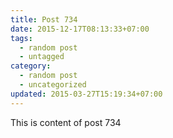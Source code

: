 ```yaml
---
title: Post 734
date: 2015-12-17T08:13:33+07:00
tags:
  - random post
  - untagged
category:
  - random post
  - uncategorized
updated: 2015-03-27T15:19:34+07:00
---
```

This is content of post 734